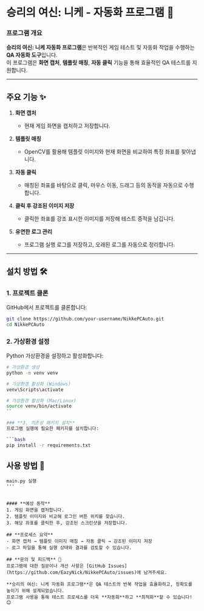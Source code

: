 # **승리의 여신: 니케 - 자동화 프로그램** 🚀

### **프로그램 개요**
**승리의 여신: 니케 자동화 프로그램**은 반복적인 게임 테스트 및 자동화 작업을 수행하는 **QA 자동화 도구**입니다.  
이 프로그램은 **화면 캡처**, **템플릿 매칭**, **자동 클릭** 기능을 통해 효율적인 QA 테스트를 지원합니다.

---

## **주요 기능** ✨

1. **화면 캡처**  
   - 현재 게임 화면을 캡처하고 저장합니다.  

2. **템플릿 매칭**  
   - OpenCV를 활용해 템플릿 이미지와 현재 화면을 비교하여 특정 좌표를 찾아냅니다.  

3. **자동 클릭**  
   - 매칭된 좌표를 바탕으로 클릭, 마우스 이동, 드래그 등의 동작을 자동으로 수행합니다.  

4. **클릭 후 강조된 이미지 저장**  
   - 클릭한 좌표를 강조 표시한 이미지를 저장해 테스트 증적을 남깁니다.  

5. **유연한 로그 관리**  
   - 프로그램 실행 로그를 저장하고, 오래된 로그를 자동으로 정리합니다.  

---

## **설치 방법** 🛠️

### **1. 프로젝트 클론**
GitHub에서 프로젝트를 클론합니다:
```bash
git clone https://github.com/your-username/NikkePCAuto.git
cd NikkePCAuto
```

### **2. 가상환경 설정**  
Python 가상환경을 설정하고 활성화합니다:

```bash
# 가상환경 생성
python -m venv venv

# 가상환경 활성화 (Windows)
venv\Scripts\activate

# 가상환경 활성화 (Mac/Linux)
source venv/bin/activate
``

### **3. 의존성 패키지 설치**  
프로그램 실행에 필요한 패키지를 설치합니다:

```bash
pip install -r requirements.txt
```

## **사용 방법** 🚀
```
main.py 실행
'''


#### **예상 동작**  
1. 게임 화면을 캡처합니다.  
2. 템플릿 이미지와 비교해 로그인 버튼 위치를 찾습니다.  
3. 해당 좌표를 클릭한 후, 강조된 스크린샷을 저장합니다.  

## **프로세스 요약**  
- 화면 캡처 → 템플릿 이미지 매칭 → 자동 클릭 → 강조된 이미지 저장  
- 로그 파일을 통해 실행 상태와 결과를 검토할 수 있습니다.

## **문의 및 피드백** 💬  
프로그램에 대한 질문이나 개선 사항은 [GitHub Issues](https://github.com/EazyNick/NikkePCAuto/issues)에 남겨주세요.

**승리의 여신: 니케 자동화 프로그램**은 QA 테스트의 반복 작업을 효율화하고, 정확도를 높이기 위해 설계되었습니다.  
프로그램 사용을 통해 테스트 프로세스를 더욱 **자동화**하고 **최적화**할 수 있습니다! 😊
